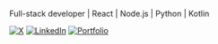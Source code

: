 Full-stack developer | React | Node.js | Python | Kotlin

[![X](https://img.shields.io/badge/X-black?style=flat-square&logo=)](https://x.com/jk08y)
[![LinkedIn](https://img.shields.io/badge/LinkedIn-black?style=flat-square&logo=linkedin)]()
[![Portfolio](https://img.shields.io/badge/Portfolio-black?style=flat-square&logo=safari)](https://pf.jkapp.pro)

<div align="center">
    
</div>
